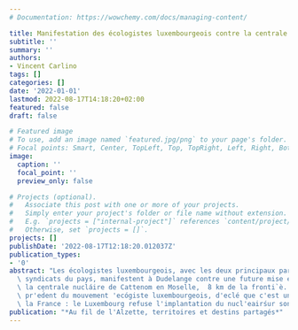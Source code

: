 ```yaml
---
# Documentation: https://wowchemy.com/docs/managing-content/

title: Manifestation des écologistes luxembourgeois contre la centrale de Cattenom
subtitle: ''
summary: ''
authors:
- Vincent Carlino
tags: []
categories: []
date: '2022-01-01'
lastmod: 2022-08-17T14:18:20+02:00
featured: false
draft: false

# Featured image
# To use, add an image named `featured.jpg/png` to your page's folder.
# Focal points: Smart, Center, TopLeft, Top, TopRight, Left, Right, BottomLeft, Bottom, BottomRight.
image:
  caption: ''
  focal_point: ''
  preview_only: false

# Projects (optional).
#   Associate this post with one or more of your projects.
#   Simply enter your project's folder or file name without extension.
#   E.g. `projects = ["internal-project"]` references `content/project/deep-learning/index.md`.
#   Otherwise, set `projects = []`.
projects: []
publishDate: '2022-08-17T12:18:20.012037Z'
publication_types:
- '0'
abstract: "Les écologistes luxembourgeois, avec les deux principaux partis et les\
  \ syndicats du pays, manifestent à Dudelange contre une future mise en service de\
  \ la centrale nucláire de Cattenom en Moselle,  ̀8 km de la fronti`è. Th' ́Faber,\
  \ pr'ed́ent du mouvement 'ecógiste luxembourgeois, d'eclé que c'est un affront de\
  \ la France : le Luxembourg refuse l'implantation du nucl'eairśur son territoire."
publication: "*Au fil de l'Alzette, territoires et destins partagés*"
---
```


